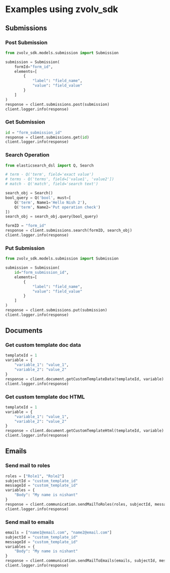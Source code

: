 # Examples using zvolv_sdk


## Submissions

### Post Submission
```python
from zvolv_sdk.models.submission import Submission

submission = Submission(
    formId="form_id",
    elements=[
        {
            "label": "field_name",
            "value": "field_value"
        }
    ]
)
response = client.submissions.post(submission)
client.logger.info(response)
```

### Get Submission
```python
id = "form_submission_id"
response = client.submissions.get(id)
client.logger.info(response)
```

### Search Operation
```python
from elasticsearch_dsl import Q, Search

# term - Q('term', field='exact value')
# terms - Q('terms', field=['value1', 'value2'])
# match - Q('match', field='search text')

search_obj = Search()
bool_query = Q('bool', must=[
    Q('term', Name1='Hello Nish 2'),
    Q('term', Name2='Put operation check')
])
search_obj = search_obj.query(bool_query)

formID = "form_id"
response = client.submissions.search(formID, search_obj)
client.logger.info(response)
```

### Put Submission
```python
from zvolv_sdk.models.submission import Submission

submission = Submission(
    id="form_submission_id",
    elements=[
        {
            "label": "field_name",
            "value": "field_value"
        }
    ]
)
response = client.submissions.put(submission)
client.logger.info(response)
```



## Documents

### Get custom template doc data
```python
templateId = 1
variable = {
    "variable_1": "value_1",
    "variable_2": "value_2"
}
response = client.document.getCustomTemplateData(templateId, variable)
client.logger.info(response)
```

### Get custom template doc HTML
```python
templateId = 1
variable = {
    "variable_1": "value_1",
    "variable_2": "value_2"
}
response = client.document.getCustomTemplateHtml(templateId, variable)
client.logger.info(response)
```



## Emails

### Send mail to roles
```python
roles = ["Role1", "Role2"]
subjectId = "custom_template_id"
messageId = "custom_template_id"
variables = {
    "Body": "My name is nishant"
}
response = client.communication.sendMailToRoles(roles, subjectId, messageId, variables)
client.logger.info(response)
```

### Send mail to emails
```python
emails = ["name1@email.com", "name2@email.com"]
subjectId = "custom_template_id"
messageId = "custom_template_id"
variables = {
    "Body": "My name is nishant"
}
response = client.communication.sendMailToEmails(emails, subjectId, messageId, variables)
client.logger.info(response)
```